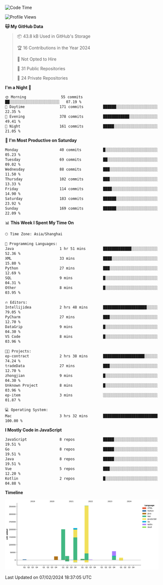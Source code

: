 <!--START_SECTION:waka-->
![Code Time](http://img.shields.io/badge/Code%20Time-2%2C272%20hrs%2019%20mins-blue)

![Profile Views](http://img.shields.io/badge/Profile%20Views-0-blue)

**🐱 My GitHub Data** 

> 📦 43.8 kB Used in GitHub's Storage 
 > 
> 🏆 16 Contributions in the Year 2024
 > 
> 🚫 Not Opted to Hire
 > 
> 📜 31 Public Repositories 
 > 
> 🔑 24 Private Repositories 
 > 
**I'm a Night 🦉** 

```text
🌞 Morning                55 commits          ██░░░░░░░░░░░░░░░░░░░░░░░   07.19 % 
🌆 Daytime                171 commits         ██████░░░░░░░░░░░░░░░░░░░   22.35 % 
🌃 Evening                378 commits         ████████████░░░░░░░░░░░░░   49.41 % 
🌙 Night                  161 commits         █████░░░░░░░░░░░░░░░░░░░░   21.05 % 
```
📅 **I'm Most Productive on Saturday** 

```text
Monday                   40 commits          █░░░░░░░░░░░░░░░░░░░░░░░░   05.23 % 
Tuesday                  69 commits          ██░░░░░░░░░░░░░░░░░░░░░░░   09.02 % 
Wednesday                88 commits          ███░░░░░░░░░░░░░░░░░░░░░░   11.50 % 
Thursday                 102 commits         ███░░░░░░░░░░░░░░░░░░░░░░   13.33 % 
Friday                   114 commits         ████░░░░░░░░░░░░░░░░░░░░░   14.90 % 
Saturday                 183 commits         ██████░░░░░░░░░░░░░░░░░░░   23.92 % 
Sunday                   169 commits         ██████░░░░░░░░░░░░░░░░░░░   22.09 % 
```


📊 **This Week I Spent My Time On** 

```text
🕑︎ Time Zone: Asia/Shanghai

💬 Programming Languages: 
Java                     1 hr 51 mins        █████████████░░░░░░░░░░░░   52.36 % 
XML                      33 mins             ████░░░░░░░░░░░░░░░░░░░░░   15.80 % 
Python                   27 mins             ███░░░░░░░░░░░░░░░░░░░░░░   12.69 % 
SQL                      9 mins              █░░░░░░░░░░░░░░░░░░░░░░░░   04.31 % 
Other                    8 mins              █░░░░░░░░░░░░░░░░░░░░░░░░   03.95 % 

🔥 Editors: 
Intellijidea             2 hrs 48 mins       ████████████████████░░░░░   79.05 % 
PyCharm                  27 mins             ███░░░░░░░░░░░░░░░░░░░░░░   12.70 % 
DataGrip                 9 mins              █░░░░░░░░░░░░░░░░░░░░░░░░   04.30 % 
VS Code                  8 mins              █░░░░░░░░░░░░░░░░░░░░░░░░   03.96 % 

🐱‍💻 Projects: 
ep-contract              2 hrs 38 mins       ███████████████████░░░░░░   74.24 % 
tradeData                27 mins             ███░░░░░░░░░░░░░░░░░░░░░░   12.70 % 
zhongjian                9 mins              █░░░░░░░░░░░░░░░░░░░░░░░░   04.30 % 
Unknown Project          8 mins              █░░░░░░░░░░░░░░░░░░░░░░░░   03.96 % 
ep-item                  3 mins              ░░░░░░░░░░░░░░░░░░░░░░░░░   01.87 % 

💻 Operating System: 
Mac                      3 hrs 32 mins       █████████████████████████   100.00 % 
```

**I Mostly Code in JavaScript** 

```text
JavaScript               8 repos             █████░░░░░░░░░░░░░░░░░░░░   19.51 % 
Go                       8 repos             █████░░░░░░░░░░░░░░░░░░░░   19.51 % 
Java                     8 repos             █████░░░░░░░░░░░░░░░░░░░░   19.51 % 
Vue                      5 repos             ███░░░░░░░░░░░░░░░░░░░░░░   12.20 % 
Kotlin                   2 repos             █░░░░░░░░░░░░░░░░░░░░░░░░   04.88 % 
```



**Timeline**

![Lines of Code chart](https://raw.githubusercontent.com/youtiaoguagua/youtiaoguagua/master/assets/bar_graph.png)


 Last Updated on 07/02/2024 18:37:05 UTC
<!--END_SECTION:waka-->